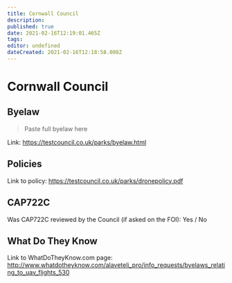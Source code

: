 ```yaml
---
title: Cornwall Council
description: 
published: true
date: 2021-02-16T12:19:01.465Z
tags: 
editor: undefined
dateCreated: 2021-02-16T12:18:58.008Z
---
```


# Cornwall Council


## Byelaw
> Paste full byelaw here

Link:
https://testcouncil.co.uk/parks/byelaw.html

## Policies
Link to policy:
https://testcouncil.co.uk/parks/dronepolicy.pdf

## CAP722C

Was CAP722C reviewed by the Council (if asked on the FOI): Yes / No

## What Do They Know

Link to WhatDoTheyKnow.com page:
http://www.whatdotheyknow.com/alaveteli_pro/info_requests/byelaws_relating_to_uav_flights_530


